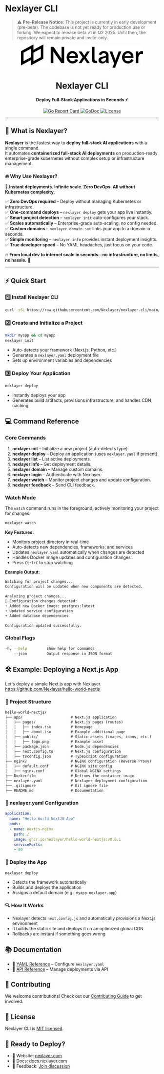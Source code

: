 # Nexlayer CLI

> ⚠️ **Pre-Release Notice**: This project is currently in early development (pre-beta). The codebase is not yet ready for production use or forking. We expect to release beta v1 in Q2 2025. Until then, the repository will remain private and invite-only.

<div align="center">
  <img src="pkg/ui/assets/logo.svg" alt="Nexlayer Logo" width="400"/>
  <h1>Nexlayer CLI</h1>
  <p><strong>Deploy Full-Stack Applications in Seconds ⚡️</strong></p>
  <p>
    <a href="https://goreportcard.com/report/github.com/Nexlayer/nexlayer-cli">
      <img src="https://goreportcard.com/badge/github.com/Nexlayer/nexlayer-cli" alt="Go Report Card">
    </a>
    <a href="https://godoc.org/github.com/Nexlayer/nexlayer-cli?status.svg">
      <img src="https://godoc.org/github.com/Nexlayer/nexlayer-cli?status.svg" alt="GoDoc">
    </a>
    <a href="LICENSE">
      <img src="https://img.shields.io/badge/License-MIT-blue.svg" alt="License">
    </a>
  </p>
</div>

---

## 🚀 What is Nexlayer?

**Nexlayer** is the fastest way to **deploy full-stack AI applications** with a single command.  
It automates **containerized full-stack AI deployments** on production-ready enterprise-grade kubernetes without complex setup or infrastructure management.

### 🔥 Why Use Nexlayer?
🚀 **Instant deployments. Infinite scale. Zero DevOps. All without Kubernetes complexity.**

✅ **Zero DevOps required** – Deploy without managing Kubernetes or infrastructure.  
✅ **One-command deploys** – `nexlayer deploy` gets your app live instantly.  
✅ **Smart project detection** – `nexlayer init` auto-configures your stack.  
✅ **Scales automatically** – Enterprise-grade auto-scaling, no config needed.  
✅ **Custom domains** – `nexlayer domain set` links your app to a domain in seconds.  
✅ **Simple monitoring** – `nexlayer info` provides instant deployment insights.  
✅ **True developer speed** – No YAML headaches, just focus on your code.  

🔥 **From local dev to internet scale in seconds—no infrastructure, no limits, no hassle.** 🚀

---

## ⚡ Quick Start

### **1️⃣ Install Nexlayer CLI**
```bash
curl -sSL https://raw.githubusercontent.com/Nexlayer/nexlayer-cli/main/install.sh | bash
```

### **2️⃣ Create and Initialize a Project**
```bash
mkdir myapp && cd myapp
nexlayer init
```
- Auto-detects your framework (Next.js, Python, etc.)
- Generates a `nexlayer.yaml` deployment file
- Sets up environment variables and dependencies

### **3️⃣ Deploy Your Application**
```bash
nexlayer deploy
```
- Instantly deploys your app
- Generates build artifacts, provisions infrastructure, and handles CDN caching

## 💻 Command Reference

### Core Commands
1. **nexlayer init** – Initialize a new project (auto-detects type).  
2. **nexlayer deploy** – Deploy an application (uses `nexlayer.yaml` if present).  
3. **nexlayer list** – List active deployments.  
4. **nexlayer info <namespace> <appID>** – Get deployment details.  
5. **nexlayer domain** – Manage custom domains.  
6. **nexlayer login** – Authenticate with Nexlayer.  
7. **nexlayer watch** – Monitor project changes and update configuration.  
8. **nexlayer feedback** – Send CLI feedback.  

### Watch Mode
The `watch` command runs in the foreground, actively monitoring your project for changes:

```bash
nexlayer watch
```

**Key Features:**
- Monitors project directory in real-time
- Auto-detects new dependencies, frameworks, and services
- Updates `nexlayer.yaml` automatically when changes are detected
- Handles Docker image updates and configuration changes
- Press `Ctrl+C` to stop watching

**Example Output:**
```
Watching for project changes...
Configuration will be updated when new components are detected.

Analyzing project changes...
📝 Configuration changes detected:
+ Added new Docker image: postgres:latest
+ Updated service configuration
+ Added database dependencies

Configuration updated successfully.
```

### Global Flags
```bash
-h, --help         Show help for commands
    --json         Output response in JSON format
```

## 🛠 Example: Deploying a Next.js App

Let's deploy a simple Next.js app with Nexlayer.
https://github.com/Nexlayer/hello-world-nextjs

### 📂 Project Structure
```
hello-world-nextjs/
├── app/                      # Next.js application
│   ├── pages/                # Next.js pages (routes)
│   │   ├── index.tsx         # Homepage
│   │   ├── about.tsx         # Example additional page
│   ├── public/               # Static assets (images, icons, etc.)
│   │   ├── logo.png          # Example asset
│   ├── package.json          # Node.js dependencies
│   ├── next.config.ts        # Next.js configuration
│   ├── tsconfig.json         # TypeScript configuration
├── nginx/                    # NGINX configuration (Reverse Proxy)
│   ├── default.conf          # NGINX site config
│   ├── nginx.conf            # Global NGINX settings
├── Dockerfile                # Defines the container image
├── nexlayer.yaml             # Nexlayer deployment configuration
├── .gitignore                # Git ignore file
├── README.md                 # Documentation
```

### 🔧 nexlayer.yaml Configuration
```yaml
application:
  name: "Hello World NextJS App"
  pods:
  - name: nextjs-nginx
    path: /
    image: ghcr.io/nexlayer/hello-world-nextjs:v0.0.1
    servicePorts:
    - 80
```

### 🚀 Deploy the App
```bash
nexlayer deploy
```
- Detects the framework automatically
- Builds and deploys the application
- Assigns a default domain (e.g., `myapp.nexlayer.app`)

### 🔍 How It Works
- Nexlayer detects `next.config.js` and automatically provisions a Next.js environment
- It builds the static site and deploys it on an optimized global CDN
- Rollbacks are instant if something goes wrong

## 📚 Documentation
- 📖 [YAML Reference](docs/reference/schemas/yaml/README.md) – Configure `nexlayer.yaml`
- 📡 [API Reference](docs/reference/api/README.md) – Manage deployments via API

## 💪 Contributing
We welcome contributions! Check out our [Contributing Guide](CONTRIBUTING.md) to get involved.

## 📜 License
Nexlayer CLI is [MIT licensed](LICENSE).

## 🚀 Ready to Deploy?
- 🔹 Website: [nexlayer.com](https://nexlayer.com)
- 🔹 Docs: [docs.nexlayer.com](https://docs.nexlayer.com)
- 🔹 Feedback: [Join discussion](https://github.com/Nexlayer/nexlayer-cli/issues)
